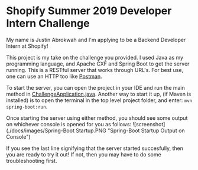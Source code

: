 # Shopify Summer 2019 Developer Intern Challenge
My name is Justin Abrokwah and I'm applying to be a Backend Developer Intern at Shopify!

This project is my take on the challenge you provided. I used Java as my programming language, and Apache CXF and Spring Boot to get the server running. This is a RESTful server that works through URL's. For best use, one can use an HTTP too like [Postman](https://www.getpostman.com/ "Postman").

To start the server, you can open the project in your IDE and run the main method in [ChallengeApplication.java](https://github.com/JAbrokwah/shopify-s19-challenge/blob/master/src/main/java/challenge/ChallengeApplication.java). Another way to start it up, (if Maven is installed) is to open the terminal in the top level project folder, and enter: `mvn spring-boot:run`.

Once starting the server using either method, you should see some output on whichever console is opened for you as follows:
![screenshot](./docs/images/Spring-Boot Startup.PNG "Spring-Boot Startup Output on Console")

If you see the last line signifying that the server started succesfully, then you are ready to try it out! If not, then you may have to do some troubleshooting first.

